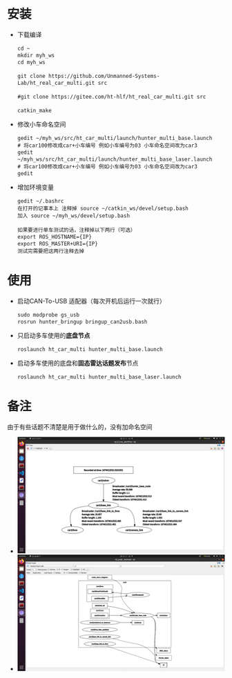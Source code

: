 # 安装

- 下载编译

  ```
  cd ~
  mkdir myh_ws
  cd myh_ws
  
  git clone https://github.com/Unmanned-Systems-Lab/ht_real_car_multi.git src
  
  #git clone https://gitee.com/ht-hlf/ht_real_car_multi.git src
  
  catkin_make
  ```

- 修改小车命名空间

  ```
  gedit ~/myh_ws/src/ht_car_multi/launch/hunter_multi_base.launch
  # 将car100修改成car+小车编号 例如小车编号为03 小车命名空间改为car3
  gedit ~/myh_ws/src/ht_car_multi/launch/hunter_multi_base_laser.launch
  # 将car100修改成car+小车编号 例如小车编号为03 小车命名空间改为car3
  gedit
  ```

- 增加环境变量

  ```
  gedit ~/.bashrc
  在打开的记事本上 注释掉 source ~/catkin_ws/devel/setup.bash
  加入 source ~/myh_ws/devel/setup.bash
  
  如果要进行单车测试的话，注释掉以下两行（可选）
  export ROS_HOSTNAME={IP}
  export ROS_MASTER+URI={IP}
  测试完需要把这两行注释去掉
  ```

# 使用

- 启动CAN-To-USB 适配器（每次开机后运行一次就行）

  ```
  sudo modprobe gs_usb
  rosrun hunter_bringup bringup_can2usb.bash
  ```

- 只启动多车使用的**底盘节点**

  ```
  roslaunch ht_car_multi hunter_multi_base.launch
  ```


- 启动多车使用的底盘和**固态雷达话题发布**节点

  ```
  roslaunch ht_car_multi hunter_multi_base_laser.launch
  ```

# 备注

由于有些话题不清楚是用于做什么的，没有加命名空间

- ![](README.assets/Screenshot%20from%202023-01-18%2011-29-08-16740139282391.png)
- ![](README.assets/Screenshot%20from%202023-01-18%2011-28-23-16740139473832.png)
